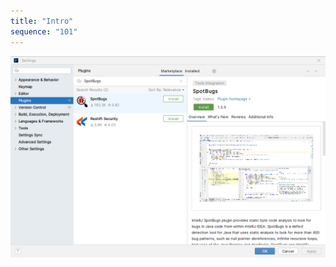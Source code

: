 ```yaml
---
title: "Intro"
sequence: "101"
---
```


![](/assets/images/java/spotbugs/intellij-idea-plugin-spotbugs.png)
